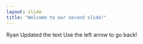 ```yaml
---
layout: slide
title: "Welcome to our second slide!"
---
```

Ryan Updated the text
Use the left arrow to go back!